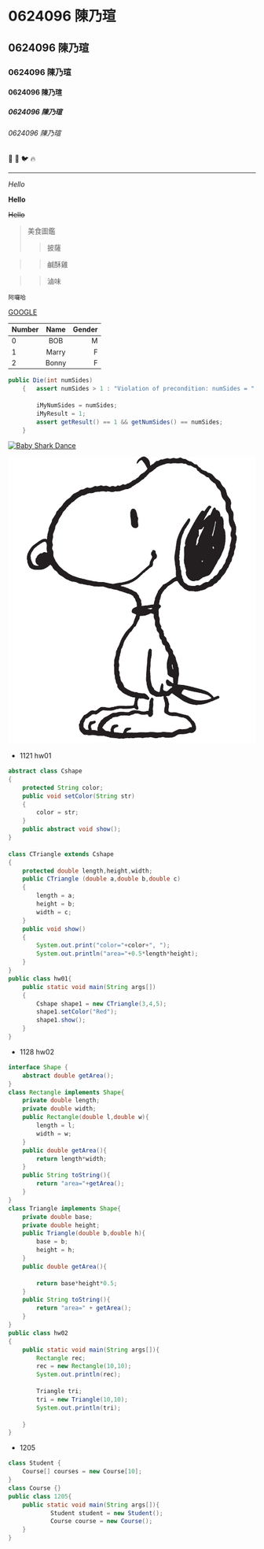 # 0624096 陳乃瑄
## 0624096 陳乃瑄
### 0624096 陳乃瑄
#### 0624096 陳乃瑄
##### 0624096 陳乃瑄
###### 0624096 陳乃瑄
:poop:
:clap:
:bird:
:fire:

---

*Hello*

**Hello**

~~Hello~~

>美食圖鑑
>>披薩

>>鹹酥雞

>>滷味

```
阿囉哈
```

[GOOGLE](https://www.google.com.tw/)

|Number| Name |Gender|
|:-----|:----:|-----:|
|0|BOB|M|
|1|Marry|F|
|2|Bonny|F|

```java
public Die(int numSides)
    {   assert numSides > 1 : "Violation of precondition: numSides = " + numSides + "numSides must be greater than 1";

        iMyNumSides = numSides;
        iMyResult = 1;
        assert getResult() == 1 && getNumSides() == numSides;
    }
```

[![Baby Shark Dance](https://img.youtube.com/vi/XqZsoesa55w/0.jpg)](https://www.youtube.com/watch?v=XqZsoesa55w "Baby Shark Dance")

![Snoopy](001.png "Snoopy")

* 1121 hw01
```java
abstract class Cshape
{
    protected String color;
    public void setColor(String str)
    {
        color = str;
    }
    public abstract void show();
}

class CTriangle extends Cshape
{
    protected double length,height,width;
    public CTriangle (double a,double b,double c)
    {
        length = a;
        height = b;
        width = c;
    }
    public void show()
    {
        System.out.print("color="+color+", ");       
        System.out.println("area="+0.5*length*height);       
    }
}
public class hw01{
    public static void main(String args[])
    {
        Cshape shape1 = new CTriangle(3,4,5);
        shape1.setColor("Red");
        shape1.show();
    }
}
```




* 1128 hw02
```java 
interface Shape {
    abstract double getArea();   
}
class Rectangle implements Shape{
    private double length;
    private double width;
    public Rectangle(double l,double w){
        length = l;
        width = w;
    }
    public double getArea(){        
        return length*width;
    }
    public String toString(){
        return "area="+getArea();
    }
}
class Triangle implements Shape{
    private double base;
    private double height;
    public Triangle(double b,double h){
        base = b;
        height = h;
    }
    public double getArea(){
        
        return base*height*0.5;
    }
    public String toString(){
        return "area=" + getArea();
    }
}
public class hw02
{
    public static void main(String args[]){
        Rectangle rec;
        rec = new Rectangle(10,10);
        System.out.println(rec);

        Triangle tri;
        tri = new Triangle(10,10);
        System.out.println(tri);

    }
}
```
* 1205
```java
class Student {
    Course[] courses = new Course[10];
}
class Course {}
public class 1205{
    public static void main(String args[]){
            Student student = new Student();
            Course course = new Course();    
    }
}
```
